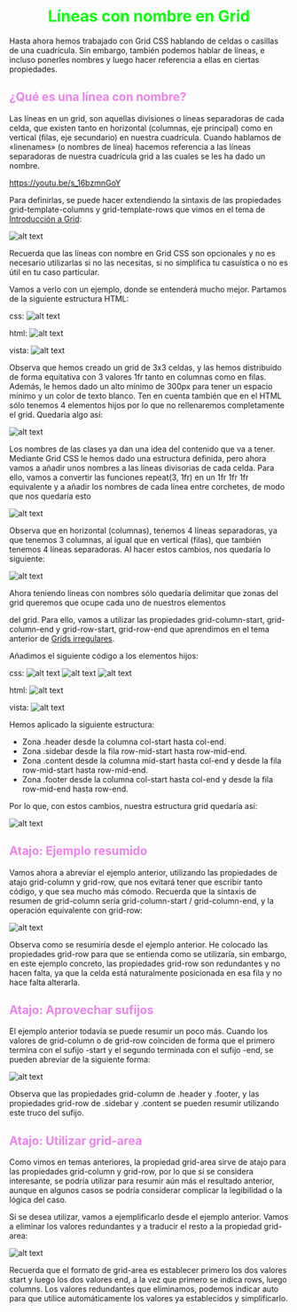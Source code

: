 # <span style="color:lime"><center>Líneas con nombre en Grid</center></span>

Hasta ahora hemos trabajado con Grid CSS hablando de celdas o casillas de una cuadrícula. Sin embargo, también podemos hablar de líneas, e incluso ponerles nombres y luego hacer referencia a ellas en ciertas propiedades.

## <span style="color:violet">¿Qué es una línea con nombre?</span>
Las líneas en un grid, son aquellas divisiones o líneas separadoras de cada celda, que existen tanto en horizontal (columnas, eje principal) como en vertical (filas, eje secundario) en nuestra cuadrícula. Cuando hablamos de «linenames» (o nombres de línea) hacemos referencia a las líneas separadoras de nuestra cuadrícula grid a las cuales se les ha dado un nombre.

https://youtu.be/s_16bzmnGoY

Para definirlas, se puede hacer extendiendo la sintaxis de las propiedades grid-template-columns y grid-template-rows que vimos en el tema de [Introducción a Grid](https://lenguajecss.com/css/maquetacion-y-colocacion/grid-css/):

![alt text](./imagenes-lineas-con-nombre-en-grid/image.png)

Recuerda que las líneas con nombre en Grid CSS son opcionales y no es necesario utilizarlas si no las necesitas, si no simplifica tu casuística o no es útil en tu caso particular.

Vamos a verlo con un ejemplo, donde se entenderá mucho mejor. Partamos de la siguiente estructura HTML:

css:
![alt text](./imagenes-lineas-con-nombre-en-grid/image-1.png)

html:
![alt text](./imagenes-lineas-con-nombre-en-grid/image-2.png)

vista:
![alt text](./imagenes-lineas-con-nombre-en-grid/image-3.png)

Observa que hemos creado un grid de 3x3 celdas, y las hemos distribuido de forma equitativa con 3 valores 1fr tanto en columnas como en filas. Además, le hemos dado un alto mínimo de 300px para tener un espacio mínimo y un color de texto blanco. Ten en cuenta también que en el HTML sólo tenemos 4 elementos hijos por lo que no rellenaremos completamente el grid. Quedaría algo así:

![alt text](./imagenes-lineas-con-nombre-en-grid/grid-base.png)

Los nombres de las clases ya dan una idea del contenido que va a tener. Mediante Grid CSS le hemos dado una estructura definida, pero ahora vamos a añadir unos nombres a las líneas divisorias de cada celda. Para ello, vamos a convertir las funciones repeat(3, 1fr) en un 1fr 1fr 1fr equivalente y a añadir los nombres de cada línea entre corchetes, de modo que nos quedaría esto

![alt text](./imagenes-lineas-con-nombre-en-grid/image-4.png)

Observa que en horizontal (columnas), tenemos 4 líneas separadoras, ya que tenemos 3 columnas, al igual que en vertical (filas), que también tenemos 4 líneas separadoras. Al hacer estos cambios, nos quedaría lo siguiente:

![alt text](./imagenes-lineas-con-nombre-en-grid/grid-linenames.png)

Ahora teniendo líneas con nombres sólo quedaría delimitar que zonas del grid queremos que ocupe cada uno de nuestros elementos <div> del grid. Para ello, vamos a utilizar las propiedades grid-column-start, grid-column-end y grid-row-start, grid-row-end que aprendimos en el tema anterior de [Grids irregulares](https://lenguajecss.com/css/maquetacion-y-colocacion/grid-css-celdas-irregulares/).

Añadimos el siguiente código a los elementos hijos:

css:
![alt text](./imagenes-lineas-con-nombre-en-grid/image-5.png)
![alt text](./imagenes-lineas-con-nombre-en-grid/image-6.png)
![alt text](./imagenes-lineas-con-nombre-en-grid/image-7.png)

html:
![alt text](./imagenes-lineas-con-nombre-en-grid/image-8.png)

vista:
![alt text](./imagenes-lineas-con-nombre-en-grid/image-9.png)

Hemos aplicado la siguiente estructura:

   - Zona .header desde la columna col-start hasta col-end.
   - Zona .sidebar desde la fila row-mid-start hasta row-mid-end.
   - Zona .content desde la columna mid-start hasta col-end y desde la fila row-mid-start hasta row-mid-end.
   - Zona .footer desde la columna col-start hasta col-end y desde la fila row-mid-end hasta row-end.

Por lo que, con estos cambios, nuestra estructura grid quedaría así:

![alt text](./imagenes-lineas-con-nombre-en-grid/grid-linenames-zones.png)

## <span style="color:violet">Atajo: Ejemplo resumido</span>
Vamos ahora a abreviar el ejemplo anterior, utilizando las propiedades de atajo grid-column y grid-row, que nos evitará tener que escribir tanto código, y que sea mucho más cómodo. Recuerda que la sintaxis de resumen de grid-column sería grid-column-start / grid-column-end, y la operación equivalente con grid-row:

![alt text](./imagenes-lineas-con-nombre-en-grid/image-10.png)

Observa como se resumiría desde el ejemplo anterior. He colocado las propiedades grid-row para que se entienda como se utilizaría, sin embargo, en este ejemplo concreto, las propiedades grid-row son redundantes y no hacen falta, ya que la celda está naturalmente posicionada en esa fila y no hace falta alterarla.

## <span style="color:violet">Atajo: Aprovechar sufijos</span>
El ejemplo anterior todavía se puede resumir un poco más. Cuando los valores de grid-column o de grid-row coinciden de forma que el primero termina con el sufijo -start y el segundo terminada con el sufijo -end, se pueden abreviar de la siguiente forma:

![alt text](./imagenes-lineas-con-nombre-en-grid/image-11.png)

Observa que las propiedades grid-column de .header y .footer, y las propiedades grid-row de .sidebar y .content se pueden resumir utilizando este truco del sufijo.

## <span style="color:violet">Atajo: Utilizar grid-area</span>
Como vimos en temas anteriores, la propiedad grid-area sirve de atajo para las propiedades grid-column y grid-row, por lo que si se considera interesante, se podría utilizar para resumir aún más el resultado anterior, aunque en algunos casos se podría considerar complicar la legibilidad o la lógica del caso.

Si se desea utilizar, vamos a ejemplificarlo desde el ejemplo anterior. Vamos a eliminar los valores redundantes y a traducir el resto a la propiedad grid-area:

![alt text](./imagenes-lineas-con-nombre-en-grid/image-12.png)

Recuerda que el formato de grid-area es establecer primero los dos valores start y luego los dos valores end, a la vez que primero se indica rows, luego columns. Los valores redundantes que eliminamos, podemos indicar auto para que utilice automáticamente los valores ya establecidos y simplificarlo.